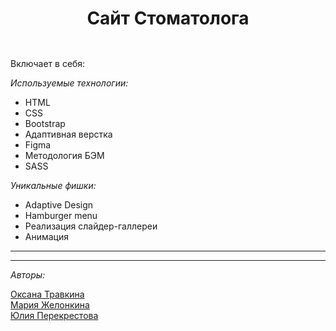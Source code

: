 <h1 align="center">Сайт Стоматолога</h1>
<h2 align="center">
<img src="">
</h2>

Включает в себя:


_Используемые технологии:_

* HTML
* CSS
* Bootstrap
* Адаптивная верстка
* Figma
* Методология БЭМ
* SASS

_Уникальные фишки:_

* Adaptive Design
* Hamburger menu
* Реализация слайдер-галлереи 
* Анимация

___


___

_Авторы:_

[Оксана Травкина](https://github.com/ryaba-ya)<br>
[Мария Желонкина](https://github.com/Marysemm)<br>
[Юлия Перекрестова](https://github.com/JuliaMichaela)<br>

